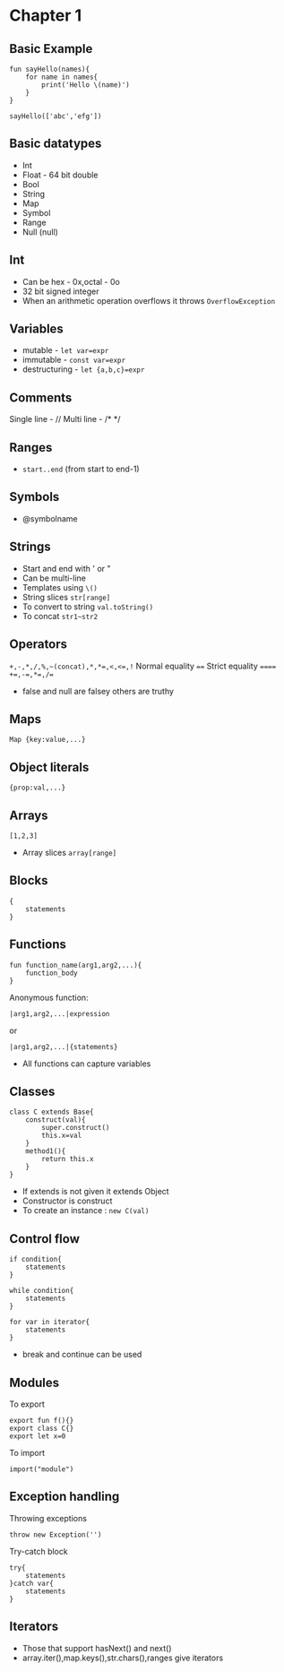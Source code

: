# Chapter 1
## Basic Example
```
fun sayHello(names){
    for name in names{
        print('Hello \(name)')
    }
}

sayHello(['abc','efg'])
```

## Basic datatypes
* Int
* Float - 64 bit double
* Bool
* String
* Map
* Symbol
* Range
* Null (null)

## Int
* Can be hex - 0x,octal - 0o
* 32 bit signed integer
* When an arithmetic operation overflows it throws ```OverflowException```


## Variables
* mutable - ```let var=expr```
* immutable - ```const var=expr```
* destructuring - ```let {a,b,c}=expr```
## Comments
Single line - //
Multi line - /* */

## Ranges
* ```start..end``` (from start to end-1)

## Symbols
* @symbolname

## Strings
* Start and end with ' or "
* Can be multi-line
* Templates using ```\()```
* String slices ```str[range]```
* To convert to string ```val.toString()```
* To concat ```str1~str2```

## Operators
```+,-,*,/,%,~(concat),*,*=,<,<=,!```
Normal equality ```==```
Strict equality ```====```
```+=,-=,*=,/=```
* false and null are falsey others are truthy

## Maps
```Map {key:value,...}```

## Object literals
```{prop:val,...}```


## Arrays
```[1,2,3]```
* Array slices ```array[range]```

## Blocks
```
{
    statements
}
```
## Functions
```
fun function_name(arg1,arg2,...){
    function_body
}
```
Anonymous function:
```
|arg1,arg2,...|expression
```
or
```
|arg1,arg2,...|{statements}
```
* All functions can capture variables
## Classes
```
class C extends Base{
    construct(val){
        super.construct()
        this.x=val
    }
    method1(){
        return this.x
    }
}
```
* If extends is not given it extends Object
* Constructor is construct
* To create an instance : ```new C(val)```

## Control flow
```
if condition{
    statements
}

while condition{
    statements
}

for var in iterator{
    statements
}
```
* break and continue can be used
## Modules
To export 
```
export fun f(){}
export class C{}
export let x=0
```
To import
```
import("module")
```

## Exception handling
Throwing exceptions
```
throw new Exception('')
```
Try-catch block
```
try{
    statements
}catch var{
    statements
}
```

## Iterators
* Those that support hasNext() and next()
* array.iter(),map.keys(),str.chars(),ranges give iterators
